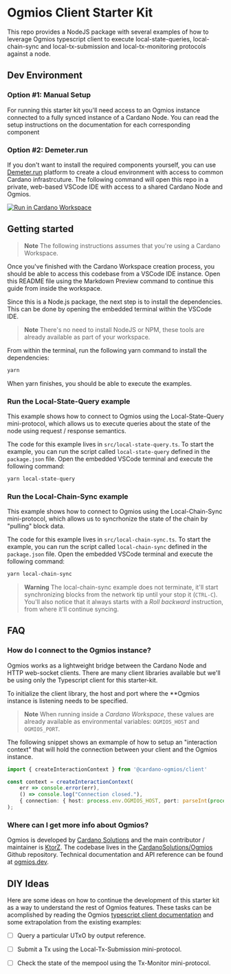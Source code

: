 # Ogmios Client Starter Kit

This repo provides a NodeJS package with several examples of how to leverage Ogmios typescript client to execute local-state-queries, local-chain-sync and local-tx-submission and local-tx-monitoring protocols against a node.

## Dev Environment

### Option #1: Manual Setup

For running this starter kit you'll need access to an Ogmios instance connected to a fully synced instance of a Cardano Node. You can read the setup instructions on the documentation for each corresponding component

### Option #2: Demeter.run

If you don't want to install the required components yourself, you can use [Demeter.run](https://demeter.run) platform to create a cloud environment with access to common Cardano infrastrcuture. The following command will open this repo in a private, web-based VSCode IDE with access to a shared Cardano Node and Ogmios.

[![Run in Cardano Workspace](https://demeter.run/code/badge.svg)](https://demeter.run/code/?repository=https://github.com/txpipe/ogmios-client-starter-kit.git&template=typescript)

## Getting started

> **Note**
> The following instructions assumes that you're using a Cardano Workspace.

Once you've finished with the Cardano Workspace creation process, you should be able to access this codebase from a VSCode IDE instance. Open this README file using the Markdown Preview command to continue this guide from inside the workspace.

Since this is a Node.js package, the next step is to install the dependencies. This can be done by opening the embedded terminal within the VSCode IDE.

> **Note**
> There's no need to install NodeJS or NPM, these tools are already available as part of your workspace.

From within the terminal, run the following yarn command to install the dependencies:

```sh
yarn
```

When yarn finishes, you should be able to execute the examples.

### Run the Local-State-Query example

This example shows how to connect to Ogmios using the Local-State-Query mini-protocol, which allows us to execute queries about the state of the node using request / response semantics.

The code for this example lives in `src/local-state-query.ts`. To start the example, you can run the script called `local-state-query` defined in the `package.json` file. Open the embedded VSCode terminal and execute the following command:

```sh
yarn local-state-query
```

### Run the Local-Chain-Sync example

This example shows how to connect to Ogmios using the Local-Chain-Sync mini-protocol, which allows us to syncrhonize the state of the chain by "pulling" block data.

The code for this example lives in `src/local-chain-sync.ts`. To start the example, you can run the script called `local-chain-sync` defined in the `package.json` file. Open the embedded VSCode terminal and execute the following command:

```sh
yarn local-chain-sync
```

> **Warning**
> The local-chain-sync example does not terminate, it'll start synchronizing blocks from the network tip until your stop it (`CTRL-C`). You'll also notice that it always starts with a _Roll backward_ instruction, from where it'll continue syncing.

## FAQ

### How do I connect to the Ogmios instance?

Ogmios works as a lightweight bridge between the Cardano Node and HTTP web-socket clients. There are many client libraries available but we'll be using only the Typescript client for this starter-kit.

To initialize the client library, the host and port where the **Ogmios instance is listening needs to be specified.

> **Note**
> When running inside a _Cardano Workspace_, these values are already available as environmental variables: `OGMIOS_HOST` and `OGMIOS_PORT`.

The following snippet shows an exmample of how to setup an "interaction context" that will hold the connection between your client and the Ogmios instance.

```ts
import { createInteractionContext } from '@cardano-ogmios/client'

const context = createInteractionContext(
    err => console.error(err),
    () => console.log("Connection closed."),
    { connection: { host: process.env.OGMIOS_HOST, port: parseInt(process.env.OGMIOS_PORT!) } }
);
```

### Where can I get more info about Ogmios?

Ogmios is developed by [Cardano Solutions](https://github.com/cardanosolutions) and the main contributor / maintainer is [KtorZ](https://github.com/KtorZ). The codebase lives in the [CardanoSolutions/Ogmios](https://github.com/cardanosolutions/ogmios) Github repository. Technical documentation and API reference can be found at [ogmios.dev](https://ogmios.dev/).

## DIY Ideas

Here are some ideas on how to continue the development of this starter kit as a way to understand the rest of Ogmios features. These tasks can be acomplished by reading the Ogmios [typescript client documentation](https://ogmios.dev/typescript-client/) and some extrapolation from the existing examples:

- [ ] Query a particular UTxO by output reference.

- [ ] Submit a Tx using the Local-Tx-Submission mini-protocol.

- [ ] Check the state of the mempool using the Tx-Monitor mini-protocol.
